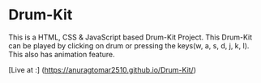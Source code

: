 # Drum-Kit

This is a HTML, CSS & JavaScript based Drum-Kit Project. This Drum-Kit can be played by clicking on drum or pressing the keys(w, a, s, d, j, k, l). This also has animation feature.

[Live at :] (https://anuragtomar2510.github.io/Drum-Kit/)
